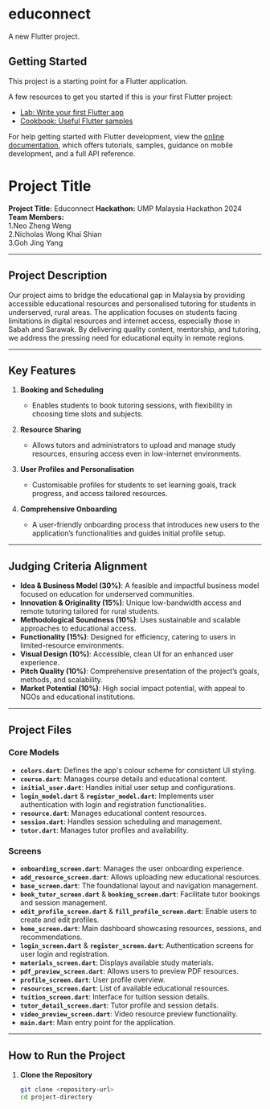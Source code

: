 # educonnect

A new Flutter project.

## Getting Started

This project is a starting point for a Flutter application.

A few resources to get you started if this is your first Flutter project:

- [Lab: Write your first Flutter app](https://docs.flutter.dev/get-started/codelab)
- [Cookbook: Useful Flutter samples](https://docs.flutter.dev/cookbook)

For help getting started with Flutter development, view the
[online documentation](https://docs.flutter.dev/), which offers tutorials,
samples, guidance on mobile development, and a full API reference.



# Project Title

**Project Title:** Educonnect 
**Hackathon:** UMP Malaysia Hackathon 2024  
**Team Members:** <br>
                  1.Neo Zheng Weng 
                  <br>
                  2.Nicholas Wong Khai Shian 
                  <br>
                  3.Goh Jing Yang

---

## Project Description

Our project aims to bridge the educational gap in Malaysia by providing accessible educational resources and personalised tutoring for students in underserved, rural areas. The application focuses on students facing limitations in digital resources and internet access, especially those in Sabah and Sarawak. By delivering quality content, mentorship, and tutoring, we address the pressing need for educational equity in remote regions.

---

## Key Features

1. **Booking and Scheduling**
   - Enables students to book tutoring sessions, with flexibility in choosing time slots and subjects.

2. **Resource Sharing**
   - Allows tutors and administrators to upload and manage study resources, ensuring access even in low-internet environments.

3. **User Profiles and Personalisation**
   - Customisable profiles for students to set learning goals, track progress, and access tailored resources.


4. **Comprehensive Onboarding**
   - A user-friendly onboarding process that introduces new users to the application’s functionalities and guides initial profile setup.

---

## Judging Criteria Alignment

- **Idea & Business Model (30%)**: A feasible and impactful business model focused on education for underserved communities.
- **Innovation & Originality (15%)**: Unique low-bandwidth access and remote tutoring tailored for rural students.
- **Methodological Soundness (10%)**: Uses sustainable and scalable approaches to educational access.
- **Functionality (15%)**: Designed for efficiency, catering to users in limited-resource environments.
- **Visual Design (10%)**: Accessible, clean UI for an enhanced user experience.
- **Pitch Quality (10%)**: Comprehensive presentation of the project’s goals, methods, and scalability.
- **Market Potential (10%)**: High social impact potential, with appeal to NGOs and educational institutions.

---

## Project Files

### Core Models

- **`colors.dart`**: Defines the app's colour scheme for consistent UI styling.
- **`course.dart`**: Manages course details and educational content.
- **`initial_user.dart`**: Handles initial user setup and configurations.
- **`login_model.dart`** & **`register_model.dart`**: Implements user authentication with login and registration functionalities.
- **`resource.dart`**: Manages educational content resources.
- **`session.dart`**: Handles session scheduling and management.
- **`tutor.dart`**: Manages tutor profiles and availability.

### Screens

- **`onboarding_screen.dart`**: Manages the user onboarding experience.
- **`add_resource_screen.dart`**: Allows uploading new educational resources.
- **`base_screen.dart`**: The foundational layout and navigation management.
- **`book_tutor_screen.dart`** & **`booking_screen.dart`**: Facilitate tutor bookings and session management.
- **`edit_profile_screen.dart`** & **`fill_profile_screen.dart`**: Enable users to create and edit profiles.
- **`home_screen.dart`**: Main dashboard showcasing resources, sessions, and recommendations.
- **`login_screen.dart`** & **`register_screen.dart`**: Authentication screens for user login and registration.
- **`materials_screen.dart`**: Displays available study materials.
- **`pdf_preview_screen.dart`**: Allows users to preview PDF resources.
- **`profile_screen.dart`**: User profile overview.
- **`resources_screen.dart`**: List of available educational resources.
- **`tuition_screen.dart`**: Interface for tuition session details.
- **`tutor_detail_screen.dart`**: Tutor profile and session details.
- **`video_preview_screen.dart`**: Video resource preview functionality.
- **`main.dart`**: Main entry point for the application.

---

## How to Run the Project

1. **Clone the Repository**  
   ```bash
   git clone <repository-url>
   cd project-directory

